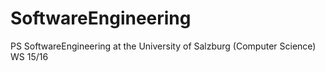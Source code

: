 # SoftwareEngineering
PS SoftwareEngineering at the University of Salzburg (Computer Science) WS 15/16

